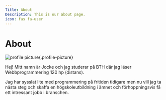 ```yaml
---
Title: About
Description: This is our about page.
icon: fas fa-user
---
```


# About

![profile picture](image/jocke.jpeg "Jocke"){.profile-picture}

Hej! Mitt namn är Jocke och jag studerar på BTH där jag läser Webbprogrammering 120 hp (distans).

Jag har sysslat lite med programmering på fritiden tidigare men nu vill jag ta nästa steg och skaffa en högskoleutbildning i ämnet och förhoppningsvis få ett intressant jobb i branschen.